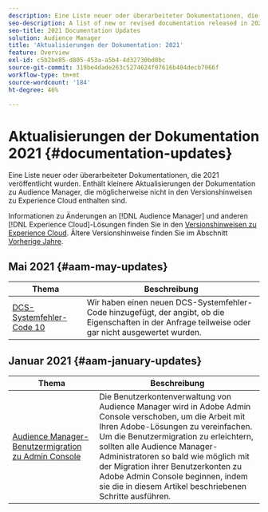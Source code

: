 ```yaml
---
description: Eine Liste neuer oder überarbeiteter Dokumentationen, die 2021 veröffentlicht wurden. Enthält kleinere Aktualisierungen der Dokumentation zu Audience Manager, die möglicherweise nicht in den Versionshinweisen zu Experience Cloud enthalten sind.
seo-description: A list of new or revised documentation released in 2021. Includes minor updates to the Audience Manager documentation that might not be covered in the Experience Cloud release notes.
seo-title: 2021 Documentation Updates
solution: Audience Manager
title: 'Aktualisierungen der Dokumentation: 2021'
feature: Overview
exl-id: c5b2be85-d805-453a-a5b4-4d32730bd0bc
source-git-commit: 319be4dade263c5274624f07616b404decb7066f
workflow-type: tm+mt
source-wordcount: '184'
ht-degree: 46%

---
```


# Aktualisierungen der Dokumentation 2021 {#documentation-updates}

Eine Liste neuer oder überarbeiteter Dokumentationen, die 2021 veröffentlicht wurden. Enthält kleinere Aktualisierungen der Dokumentation zu Audience Manager, die möglicherweise nicht in den Versionshinweisen zu Experience Cloud enthalten sind.

Informationen zu Änderungen an [!DNL Audience Manager] und anderen [!DNL Experience Cloud]-Lösungen finden Sie in den [Versionshinweisen zu Experience Cloud](https://experienceleague.adobe.com/docs/release-notes/experience-cloud/current.html). Ältere Versionshinweise finden Sie im Abschnitt [Vorherige Jahre](../docs-updates/docs-2020.md).

## Mai 2021 {#aam-may-updates}

| Thema | Beschreibung |
|--- |----|
| [DCS-Systemfehler-Code 10](../api/dcs-intro/dcs-api-reference/dcs-error-codes.md) | Wir haben einen neuen DCS-Systemfehler-Code hinzugefügt, der angibt, ob die Eigenschaften in der Anfrage teilweise oder gar nicht ausgewertet wurden. |

## Januar 2021 {#aam-january-updates}

| Thema | Beschreibung |
|--- |----|
| [Audience Manager-Benutzermigration zu Admin Console](/help/using/features/administration/admin-console-migration.md) | Die Benutzerkontenverwaltung von Audience Manager wird in Adobe Admin Console verschoben, um die Arbeit mit Ihren Adobe-Lösungen zu vereinfachen. <br> Um die Benutzermigration zu erleichtern, sollten alle Audience Manager-Administratoren so bald wie möglich mit der Migration ihrer Benutzerkonten zu Adobe Admin Console beginnen, indem sie die in diesem Artikel beschriebenen Schritte ausführen. |
